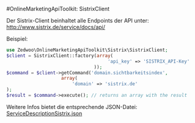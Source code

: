 #OnlineMarketingApiToolkit: SistrixClient

Der Sistrix-Client beinhaltet alle Endpoints der API unter: http://www.sistrix.de/service/docs/api/

Beispiel:

```php
use Zedwoo\OnlineMarketingApiToolkit\Sistrix\SistrixClient;
$client = SistrixClient::factory(array(
									 'api_key' => 'SISTRIX_API-Key'
								));
$command = $client->getCommand('domain.sichtbarkeitsindex',
					array(
						'domain' => 'sistrix.de'
);
$result = $command->execute(); // returns an array with the result
```

Weitere Infos bietet die entsprechende JSON-Datei:
[ServiceDescriptionSistrix.json](/Resources/ServiceDescriptionSistrix.json)
